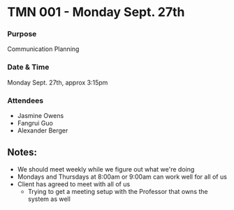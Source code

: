# TMN 001 - Monday Sept. 27th

### Purpose
Communication Planning

### Date & Time
Monday Sept. 27th, approx 3:15pm

### Attendees
- Jasmine Owens
- Fangrui Guo
- Alexander Berger

## Notes:

- We should meet weekly while we figure out what we're doing
- Mondays and Thursdays at 8:00am or 9:00am can work well for all of us
- Client has agreed to meet with all of us
  - Trying to get a meeting setup with the Professor that owns the system as well